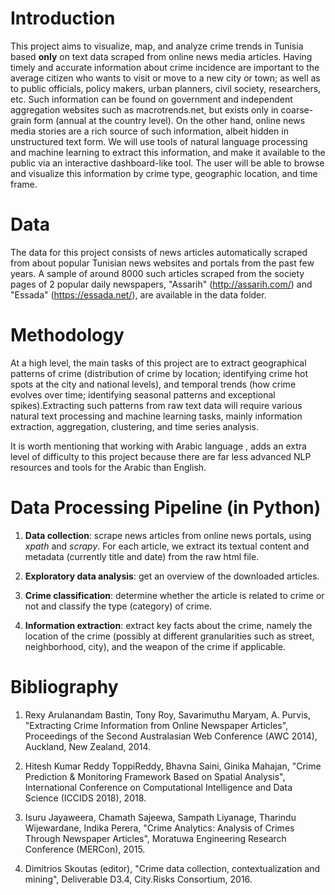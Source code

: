 # Introduction

This project aims to visualize, map, and analyze crime trends in Tunisia based **only** on text data scraped from online news media articles. Having timely and accurate information about crime incidence are important to the average citizen who wants to visit or move to a new city or town; as well as to public officials, policy makers, urban planners, civil society, researchers, etc. Such information can be found on government and independent aggregation websites such as macrotrends.net, but exists only in coarse-grain form (annual at the country level). On the other hand, online news media stories are a rich source of such information, albeit hidden in unstructured text form. We will use tools of natural language processing and machine learning to extract this information, and make it available to the public via an interactive dashboard-like tool. The user will be able to browse and visualize this information by crime type, geographic location, and time frame.

# Data

The data for this project consists of news articles automatically scraped from about popular Tunisian news websites and portals from the past few years. A sample of around 8000 such articles scraped from the society pages of 2 popular daily newspapers, "Assarih" (http://assarih.com/) and "Essada" (https://essada.net/), are available in the data folder.


# Methodology

At a high level, the main tasks of this project are to extract geographical patterns of crime (distribution of crime by location; 
identifying crime hot spots at the city and national levels), and temporal trends (how crime evolves over time; identifying seasonal 
patterns and exceptional spikes).Extracting such patterns from raw text data will require various natural text processing and machine 
learning tasks, mainly information extraction, aggregation, clustering, and time series analysis.

It is worth mentioning that working with Arabic language ,  adds an extra level of difficulty to this project because there are far 
less advanced NLP resources and tools for the Arabic than English.


# Data Processing Pipeline (in Python)

1. **Data collection**: scrape news articles from online news portals, using *xpath* and *scrapy*. For each article, we extract its textual content and metadata (currently title and date) from the raw html file.

2. **Exploratory data analysis**: get an overview of the downloaded articles.

3. **Crime classification**: determine whether the article is related to crime or not and classify the type (category) of crime.

4. **Information extraction**: extract key facts about the crime, namely the location of the crime (possibly at different granularities such as street, neighborhood, city), and the weapon of the crime if applicable.


# Bibliography

1. Rexy Arulanandam Bastin, Tony Roy, Savarimuthu Maryam, A. Purvis, "Extracting Crime Information from Online Newspaper Articles", Proceedings of the Second Australasian Web Conference (AWC 2014), Auckland, New Zealand, 2014.

2. Hitesh Kumar Reddy ToppiReddy, Bhavna Saini, Ginika Mahajan, "Crime Prediction & Monitoring Framework Based on Spatial Analysis", International Conference on Computational Intelligence and Data Science (ICCIDS 2018), 2018.

3. Isuru Jayaweera, Chamath Sajeewa, Sampath Liyanage, Tharindu Wijewardane, Indika Perera, "Crime Analytics: Analysis of Crimes Through Newspaper Articles", Moratuwa Engineering Research Conference (MERCon), 2015.

4. Dimitrios Skoutas (editor), "Crime data collection, contextualization and mining", Deliverable D3.4, City.Risks Consortium, 2016.

